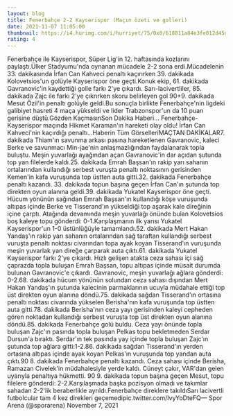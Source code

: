 ```yaml
--- 
layout: blog
title: Fenerbahçe 2-2 Kayserispor (Maçın özeti ve golleri)
date: 2021-11-07 11:05:00
thumbnail: https://i4.hurimg.com/i/hurriyet/75/0x0/618811a84e3fe012d45dc9ab.jpg
rating: 4
---
```

Fenerbahçe ile Kayserispor, Süper Lig'in 12. haftasında kozlarını paylaştı.Ülker Stadyumu'nda oynanan mücadele 2-2 sona erdi.Mücadelenin 33. dakikasında İrfan Can Kahveci penaltı kaçırırken 39. dakikada Kolovetsios'un golüyle Kayserispor öne geçti.Konuk ekip, 61. dakikada Gavranovic'in kaydettiği golle farkı 2'ye çıkardı. Sarı-lacivertliler, 85. dakikada Zajc ile farkı 2'ye çıkrırken skoru belirleyen gol 90+9. dakikada Mesut Özil'in penaltı golüyle geldi.Bu sonuçla birlikte Fenerbahçe'nin ligdeki galibiyet hasreti 4 maça yükseldi ve lider Trabzonspor'un da 10 puan gerisine düştü.Gözden KaçmasınSon Dakika Haberi... Fenerbahçe-Kayserispor maçında Hikmet Karaman'ın hareketi olay oldu! İrfan Can Kahveci'nin kaçırdığı penaltı...Haberin Tüm GörselleriMAÇTAN DAKİKALAR7. dakikada Thiam'ın savunma arkası pasına hareketlenen Gavranovic, kaleci Berke ve savunmacı Min-jae'nin anlaşmazlığından faydalanarak topla buluştu. Meşin yuvarlağı ayağından açan Gavranovic'in dar açıdan şutunda top yan filelerde kaldı.25. dakikada Emrah Başsan'ın rakip yarı sahanın ortalarından kullandığı serbest vuruşta penaltı noktasının gerisinden Kemen'in kafa vuruşunda top üstten auta gitti.32. dakikada Fenerbahçe penaltı kazandı. 33. dakikada topun başına geçen İrfan Can'ın şutunda top direkten oyun alanına geldi.39. dakikada Yukatel Kayserispor öne geçti. Hücum yönünün sağından Emrah Başsan'ın kullandığı köşe vuruşunda altıpas içinde Berke ve Tisserand'ın yükseldiği top aşarak kale direğinin içine çarptı. Atağında devamında meşin yuvarlağı önünde bulan Kolovetsios boş kaleye topu gönderdi: 0-1.Karşılaşmanın ilk yarısı Yukatel Kayserispor'un 1-0 üstünlüğüyle tamamlandı.52. dakikada Mert Hakan Yandaş'ın rakip yarı sahanın ortalarından sağ taraftan kullandığı serbest vuruşta penaltı noktası civarından topa ayak koyan Tisserand'ın vuruşunda meşin yuvarlak yan direğe çarparak auta çıktı.61. dakikada Yukatel Kayserispor farkı 2'ye çıkardı. Hızlı gelişen atakta ceza sahası içi sağ çaprazda topla buluşan Emrah Başsan, topu altıpas içinde müsait durumda bulunan Gavranovic'e çıkardı. Gavranovic, meşin yuvarlağı ağlara gönderdi: 0-2.68. dakikada hücum yönünün solundan ceza sahası dışından Mert Hakan Yandaş'ın şutunda kalecinin parmaklarının ucuyla müdahale ettiği top üst direkten oyun alanına döndü.75. dakikada sağdan Tisserand'ın ortasına penaltı noktası civarında yükselen Berisha'nın kafa vuruşunda top üstten auta gitti.78. dakikada Berisha'nın ceza yayı gerisinden kaleyi cepheden gören noktadan kullandığı serbest vuruşta top üst direkten oyun alanına döndü.85. dakikada Fenerbahçe golü buldu. Ceza yayı önünde topla buluşan Zajc'ın pasında topla buluşan Pelkas topu bekletmeden Serdar Dursun'a bıraktı. Serdar'ın tek pasında yay içinde topla buluşan Zajc'ın şutunda top ağlara gitti:1-2.86. dakikada sağdan Tisserand'ın yerden ortasına altıpas içinde ayak koyan Pelkas'ın vuruşunda top yandan auta çıktı.90 8. dakikada Fenerbahçe penaltı kazandı. Ceza sahası içinde Berisha, Ramazan Civelek'in müdahalesiyle yerde kaldı. Cüneyt çakır, VAR'dan gelen uyarıyla penaltıya hükmetti. 90 9. dakikada topun başına geçen Mesut, topu filelere gönderdi: 2-2.Karşılaşmada başka pozisyon olmadı ve takımlar sahadan 2-2'lik beraberlikle ayrıldı.Fenerbahçe direklere takıldıSarı lacivertli futbolcular tam 4 kez direkleri geçemedipic.twitter.com/IvyYoDteFQ— Spor Arena (@sporarena) November 7, 2021